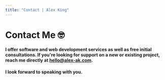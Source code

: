 ```yaml
---
title: "Contact | Alex King"
---
```


# Contact Me 🤓

#### I offer software and web development services as well as free initial consultations. If you're looking for support on a new or existing project, reach me directly at [hello@alex-ak.com](mailto:hello@alex-ak.com).

#### I look forward to speaking with you.
